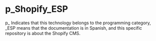 # p_Shopify_ESP
p_ Indicates that this technology belongs to the programming category, _ESP means that the documentation is in Spanish, and this specific repository is about the Shopify CMS.
